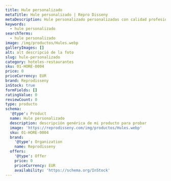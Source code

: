```yaml
---
title: Hule personalizado
metaTitle: Hule personalizado | Repro Disseny
metaDescription: Hule personalizado personalizadas con calidad profesional en Cataluña.
keywords:
  - hule personalizado
searchTerms:
  - hule personalizado
image: /img/productos/Hules.webp
galleryImages: []
alt: alt descripció de la foto
slug: hule-personalizado
category: hoteles-restaurantes
sku: 01-HORE-0004
price: 0
priceCurrency: EUR
brand: Reprodisseny
inStock: true
formFields: []
ratingValue: 0
reviewCount: 0
type: producto
schema:
  '@type': Product
  name: Hule personalizado
  description: descripción genérica de mi producto para probar
  image: 'https://reprodisseny.com/img/productos/Hules.webp'
  sku: 01-HORE-0004
  brand:
    '@type': Organization
    name: Reprodisseny
  offers:
    '@type': Offer
    price: 0
    priceCurrency: EUR
    availability: 'https://schema.org/InStock'
---
```



